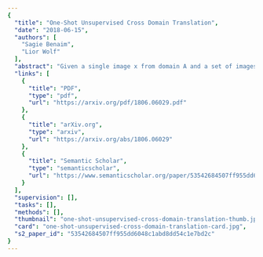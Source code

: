 ```yaml
---
{
  "title": "One-Shot Unsupervised Cross Domain Translation",
  "date": "2018-06-15",
  "authors": [
    "Sagie Benaim",
    "Lior Wolf"
  ],
  "abstract": "Given a single image x from domain A and a set of images from domain B, our task is to generate the analogous of x in B. We argue that this task could be a key AI capability that underlines the ability of cognitive agents to act in the world and present empirical evidence that the existing unsupervised domain translation methods fail on this task. Our method follows a two step process. First, a variational autoencoder for domain B is trained. Then, given the new sample x, we create a variational autoencoder for domain A by adapting the layers that are close to the image in order to directly fit x, and only indirectly adapt the other layers. Our experiments indicate that the new method does as well, when trained on one sample x, as the existing domain transfer methods, when these enjoy a multitude of training samples from domain A. Our code is made publicly available at this https URL",
  "links": [
    {
      "title": "PDF",
      "type": "pdf",
      "url": "https://arxiv.org/pdf/1806.06029.pdf"
    },
    {
      "title": "arXiv.org",
      "type": "arxiv",
      "url": "https://arxiv.org/abs/1806.06029"
    },
    {
      "title": "Semantic Scholar",
      "type": "semanticscholar",
      "url": "https://www.semanticscholar.org/paper/53542684507ff955dd6048c1abd8dd54c1e7bd2c"
    }
  ],
  "supervision": [],
  "tasks": [],
  "methods": [],
  "thumbnail": "one-shot-unsupervised-cross-domain-translation-thumb.jpg",
  "card": "one-shot-unsupervised-cross-domain-translation-card.jpg",
  "s2_paper_id": "53542684507ff955dd6048c1abd8dd54c1e7bd2c"
}
---
```


